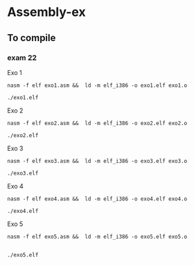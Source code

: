 # Assembly-ex

## To compile 

### exam 22
Exo 1

```assembly
nasm -f elf exo1.asm &&  ld -m elf_i386 -o exo1.elf exo1.o

./exo1.elf

```
Exo 2

```assembly
nasm -f elf exo2.asm &&  ld -m elf_i386 -o exo2.elf exo2.o

./exo2.elf
```
Exo 3

```assembly
nasm -f elf exo3.asm &&  ld -m elf_i386 -o exo3.elf exo3.o

./exo3.elf
```
Exo 4

```assembly
nasm -f elf exo4.asm &&  ld -m elf_i386 -o exo4.elf exo4.o

./exo4.elf
```

Exo 5

```assembly
nasm -f elf exo5.asm &&  ld -m elf_i386 -o exo5.elf exo5.o


./exo5.elf
```